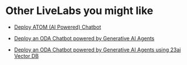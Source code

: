 # Other LiveLabs you might like

- [Deploy ATOM (AI Powered) Chatbot](https://oracle-livelabs.github.io/analytics-ai/atom/workshops/tenancy/)

- [Deploy an ODA Chatbot powered by Generative AI Agents](https://livelabs.oracle.com/pls/apex/r/dbpm/livelabs/run-workshop?p210_wid=4022)

- [Deploy an ODA Chatbot powered by Generative AI Agents using 23ai Vector DB](https://livelabs.oracle.com/pls/apex/dbpm/r/livelabs/view-workshop?wid=4070)